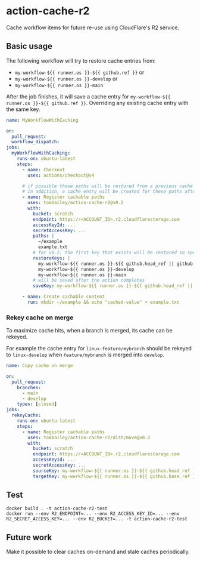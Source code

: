 # action-cache-r2

Cache workflow items for future re-use using CloudFlare's R2 service.

## Basic usage

The following workflow will try to restore cache entries from:

- `my-workflow-${{ runner.os }}-${{ github.ref }}` or
- `my-workflow-${{ runner.os }}-develop` or
- `my-workflow-${{ runner.os }}-main`

After the job finishes, it will save a cache entry for `my-workflow-${{ runner.os }}-${{ github.ref }}`. Overriding any existing cache entry with the same key.

```yaml
name: MyWorkflowWithCaching

on:
  pull_request:
  workflow_dispatch:
jobs:
  myWorkflowWithCaching:
    runs-on: ubuntu-latest
    steps:
      - name: Checkout
        uses: actions/checkout@v4

      # if possible these paths will be restored from a previous cache
      # in addition, a cache entry will be created for these paths after the job ends
      - name: Register cachable paths
        uses: tombailey/action-cache-r2@v0.2
        with:
          bucket: scratch
          endpoint: https://<ACCOUNT_ID>.r2.cloudflarestorage.com
          accessKeyId: ...
          secretAccessKey: ...
          paths: |
            ~/example
            example.txt
          # for v0.2, the first key that exists will be restored so specify keys in order of preference
          restoreKeys: |
            my-workflow-${{ runner.os }}-${{ github.head_ref || github.ref_name }}
            my-workflow-${{ runner.os }}-develop
            my-workflow-${{ runner.os }}-main
          # will be saved after the action completes
          saveKey: my-workflow-${{ runner.os }}-${{ github.head_ref || github.ref_name }}

      - name: Create cachable content
        run: mkdir ~/example && echo "cached-value" > example.txt
```

### Rekey cache on merge

To maximize cache hits, when a branch is merged, its cache can be rekeyed.

For example the cache entry for `linux-feature/mybranch` should be rekeyed to `linux-develop` when `feature/mybranch` is merged into `develop`.

```yaml
name: Copy cache on merge

on:
  pull_request:
    branches:
      - main
      - develop
    types: [closed]
jobs:
  rekeyCache:
    runs-on: ubuntu-latest
    steps:
      - name: Register cachable paths
        uses: tombailey/action-cache-r2/dist/move@v0.2
        with:
          bucket: scratch
          endpoint: https://<ACCOUNT_ID>.r2.cloudflarestorage.com
          accessKeyId: ...
          secretAccessKey: ...
          sourceKey: my-workflow-${{ runner.os }}-${{ github.head_ref }}
          targetKey: my-workflow-${{ runner.os }}-${{ github.base_ref }}
```

## Test

```shell
docker build . -t action-cache-r2-test
docker run --env R2_ENDPOINT=... --env R2_ACCESS_KEY_ID=... --env R2_SECRET_ACCESS_KEY=... --env R2_BUCKET=... -t action-cache-r2-test
```

## Future work

Make it possible to clear caches on-demand and stale caches periodically.
